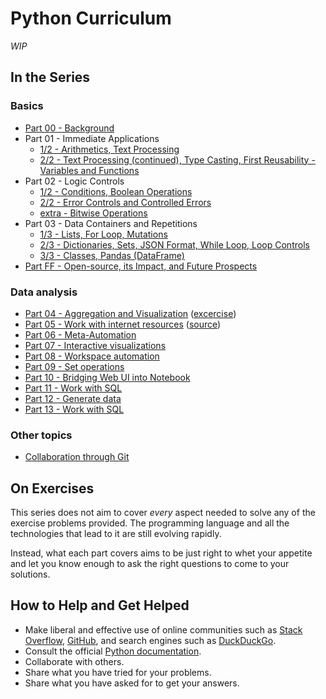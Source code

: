 # Python Curriculum

_WIP_

## In the Series

### Basics

* [Part 00 - Background](basics/00-background.md)
* Part 01 - Immediate Applications
    * [1/2 - Arithmetics, Text Processing](basics/01-immediate-applications-1.md)
    * [2/2 - Text Processing (continued), Type Casting, First Reusability - Variables and Functions](basics/01-immediate-applications-2.md)
* Part 02 - Logic Controls
    * [1/2 - Conditions, Boolean Operations](basics/02-logic-controls-1.md)
    * [2/2 - Error Controls and Controlled Errors](basics/02-logic-controls-2.md)
    * [extra - Bitwise Operations](basics/02-logic-controls-extra.md)
* Part 03 - Data Containers and Repetitions
    * [1/3 - Lists, For Loop, Mutations](basics/03-data-containers-and-repetitions-1.md)
    * [2/3 - Dictionaries, Sets, JSON Format, While Loop, Loop Controls](basics/03-data-containers-and-repetitions-2.md)
    * [3/3 - Classes, Pandas (DataFrame)](basics/03-data-containers-and-repetitions-3.md)
* [Part FF - Open-source, its Impact, and Future Prospects](basics/ff-outro.md)

### Data analysis

* [Part 04 - Aggregation and Visualization](data-analysis/04-aggregation-and-visualization.ipynb) ([excercise](04-exercise-problem.ipynb))
* [Part 05 - Work with internet resources](https://nbviewer.jupyter.org/github/EQWorks/python-curriculum/blob/main/data-analysis/05-work-with-internet-resources/notebook.ipynb) ([source](data-analysis/05-work-with-internet-resources/notebook.ipynb))
* [Part 06 - Meta-Automation](data-analysis/06-meta-automation/notebook.ipynb)
* [Part 07 - Interactive visualizations](data-analysis/07-interactive-visualizations.ipynb)
* [Part 08 - Workspace automation](data-analysis/08-workspace-automation.ipynb)
* [Part 09 - Set operations](data-analysis/09-set-operations.ipynb)
* [Part 10 - Bridging Web UI into Notebook](data-analysis/10-bridging-web-ui-to-notebook.ipynb)
* [Part 11 - Work with SQL](data-analysis/11-work-with-sql.ipynb)
* [Part 12 - Generate data](data-analysis/12-generate-data.ipynb)
* [Part 13 - Work with SQL](data-analysis/13-data-processing.ipynb)


### Other topics

* [Collaboration through Git](other-topics/git.md)

## On Exercises

This series does not aim to cover _every_ aspect needed to solve any of the exercise problems provided. The programming language and all the technologies that lead to it are still evolving rapidly.

Instead, what each part covers aims to be just right to whet your appetite and let you know enough to ask the right questions to come to your solutions.

## How to Help and Get Helped

* Make liberal and effective use of online communities such as [Stack Overflow](https://stackoverflow.com/), [GitHub](https://github.com/), and search engines such as [DuckDuckGo](https://duckduckgo.com/).
* Consult the official [Python documentation](https://docs.python.org/3.8/).
* Collaborate with others.
* Share what you have tried for your problems.
* Share what you have asked for to get your answers.
